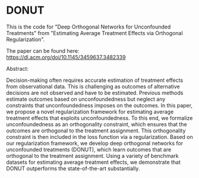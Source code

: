 # DONUT
This is the code for "Deep Orthogonal Networks for Unconfounded Treatments" from "Estimating Average Treatment Effects via Orthogonal Regularization".

The paper can be found here: https://dl.acm.org/doi/10.1145/3459637.3482339

Abstract:

Decision-making often requires accurate estimation of treatment effects from observational data. This is challenging as outcomes of alternative decisions are not observed and have to be estimated. Previous methods estimate outcomes based on unconfoundedness but neglect any constraints that unconfoundedness imposes on the outcomes. In this paper, we propose a novel regularization framework for estimating average treatment effects that exploits unconfoundedness. To this end, we formalize unconfoundedness as an orthogonality constraint, which ensures that the outcomes are orthogonal to the treatment assignment. This orthogonality constraint is then included in the loss function via a regularization. Based on our regularization framework, we develop deep orthogonal networks for unconfounded treatments (DONUT), which learn outcomes that are orthogonal to the treatment assignment. Using a variety of benchmark datasets for estimating average treatment effects, we demonstrate that DONUT outperforms the state-of-the-art substantially.
